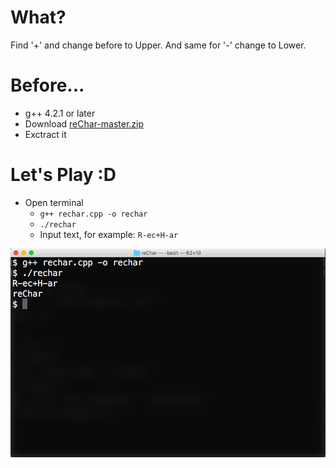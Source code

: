 # What?
Find '+' and change before to Upper. And same for '-' change to Lower.

# Before...
* g++ 4.2.1 or later
* Download [reChar-master.zip](https://github.com/HilmiZul/reChar/archive/master.zip)
* Exctract it

# Let's Play :D
* Open terminal
  * ```g++ rechar.cpp -o rechar```
  * ```./rechar```
  * Input text, for example: ```R-ec+H-ar```

![image for sc-rechar](https://github.com/HilmiZul/reChar/blob/master/sc.png)
